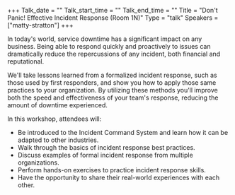 +++
Talk_date = ""
Talk_start_time = ""
Talk_end_time = ""
Title = "Don't Panic! Effective Incident Response (Room 1N)"
Type = "talk"
Speakers = ["matty-stratton"]
+++

In today's world, service downtime has a significant impact on any business. Being able to respond quickly and proactively to issues can dramatically reduce the repercussions of any incident, both financial and reputational.

We'll take lessons learned from a formalized incident response, such as those used by first responders, and show you how to apply those same practices to your organization. By utilizing these methods you'll improve both the speed and effectiveness of your team's response, reducing the amount of downtime experienced.

In this workshop, attendees will:
- Be introduced to the Incident Command System and learn how it can be adapted to other industries.
- Walk through the basics of incident response best practices.
- Discuss examples of formal incident response from multiple organizations.
- Perform hands-on exercises to practice incident response skills.
- Have the opportunity to share their real-world experiences with each other.
